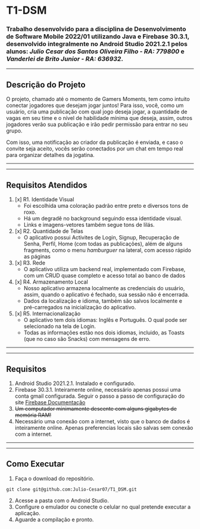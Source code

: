 # T1-DSM
### Trabalho desenvolvido para a disciplina de Desenvolvimento de Software Mobile 2022/01 utilizando Java e Firebase 30.3.1, desenvolvido integralmente no Android Studio 2021.2.1 pelos alunos: *Julio Cesar dos Santos Oliveira Filho - RA: 779800* e *Vanderlei de Brito Junior - RA: 636932*.
***
## Descrição do Projeto
<p>O projeto, chamado até o momento de Gamers Moments, tem como intuito conectar jogadores que desejam jogar juntos! Para isso, você, como um usuário, cria uma publicação com qual jogo deseja jogar, a quantidade de vagas em seu time e o nível de habilidade mínima que deseja, assim, outros jogadores verão sua publicação e irão pedir permissão para entrar no seu grupo.</p>
<p>Com isso, uma notificação ao criador da publicação é enviada, e caso o convite seja aceito, vocês serão conectados por um chat em tempo real para organizar detalhes da jogatina.</p>

***
***
## Requisitos Atendidos
1. [x] R1. Identidade Visual
    * Foi escolhida uma coloração padrão entre preto e diversos tons de roxo.
    * Há um degradê no background seguindo essa identidade visual.
    * Links e imagens-vetores também segue tons de lilás.
2. [x] R2. Quantidade de Telas
    * O aplicativo possui Activites de Login, Signup, Recuperação de Senha, Perfil, Home (com todas as publicações), além de alguns fragments, como o menu *hamburguer* na lateral, com acesso rápido as páginas
3. [x] R3. Rede
    * O aplicativo utiliza um backend real, implementado com Firebase, com um CRUD quase completo e acesso total ao banco de dados
4. [x] R4. Armazenamento Local
    * Nosso aplicativo armazena localmente as credenciais do usuário, assim, quando o aplicativo é fechado, sua sessão não é encerrada.
    * Dados da localização e idioma, também são salvos localmente e pré-carregados na inicialização do aplicativo.
5. [x] R5. Internacionalização
    * O aplicativo tem dois idiomas: Inglês e Português. O qual pode ser selecionado na tela de Login.
    * Todas as informações estão nos dois idiomas, incluido, as Toasts (que no caso são Snacks) com mensagens de erro.
***
***
## Requisitos
1. Android Studio 2021.2.1. Instalado e configurado.
2. Firebase 30.3.1. Inteiramente online, necessário apenas possui uma conta gmail configurada. Seguir o passo a passo de configuração do site [Firebase Documentação](https://firebase.google.com/docs/android/setup?hl=pt-br)
3. <s>Um computador minimamente descente com alguns gigabytes de memória RAM!</s>
4. Necessário uma conexão com a internet, visto que o banco de dados é inteiramente online. Apenas preferencias locais são salvas sem conexão com a internet.
***
***
## Como Executar
1. Faça o download do repositório.
```
git clone git@github.com:Julio-Cesar07/T1_DSM.git
```
2. Acesse a pasta com o Android Studio.
3. Configure o emulador ou conecte o celular no qual pretende executar a aplicação.
4. Aguarde a compilação e pronto.
